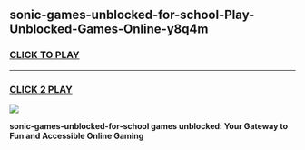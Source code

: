 
## sonic-games-unblocked-for-school-Play-Unblocked-Games-Online-y8q4m
<h3>
<a href="https://premium76.site?title=sonic-games-unblocked-for-school&ref=25A">CLICK TO PLAY</a></h3>
<hr>

<h3>
<a href="https://premium76.site?title=sonic-games-unblocked-for-school&ref=25A">CLICK 2 PLAY</a>
  
</h3>

<a href="https://premium76.site?title=sonic-games-unblocked-for-school&ref=25A"><img src="https://clearcache.store/games.png"></a>


**sonic-games-unblocked-for-school games unblocked: Your Gateway to Fun and Accessible Online Gaming**
